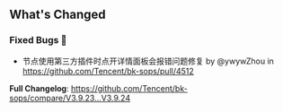 <!-- Release notes generated using configuration in .github/release.yml at master -->

## What's Changed

### Fixed Bugs 👾
* 节点使用第三方插件时点开详情面板会报错问题修复 by @ywywZhou in https://github.com/Tencent/bk-sops/pull/4512


**Full Changelog**: https://github.com/Tencent/bk-sops/compare/V3.9.23...V3.9.24